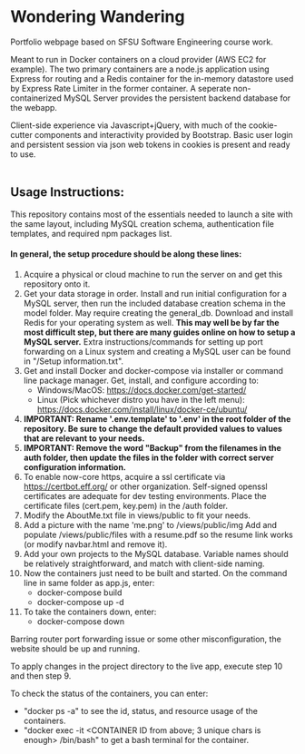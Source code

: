 # Wondering Wandering
Portfolio webpage based on SFSU Software Engineering course work.

Meant to run in Docker containers on a cloud provider (AWS EC2 for example). The two primary containers are a node.js application using Express for routing and a Redis container for the in-memory datastore used by Express Rate Limiter in the former container. A seperate non-containerized MySQL Server provides the persistent backend database for the webapp.

Client-side experience via Javascript+jQuery, with much of the cookie-cutter components and interactivity provided by Bootstrap. Basic user login and persistent session via json web tokens in cookies is present and ready to use.
<br></br>
## Usage Instructions:
This repository contains most of the essentials needed to launch a site with the same layout, including MySQL creation schema, authentication file templates, and required npm packages list.

#### In general, the setup procedure should be along these lines:
1. Acquire a physical or cloud machine to run the server on and get this repository onto it.
2. Get your data storage in order. Install and run initial configuration for a MySQL server, then run the included database creation schema in the model folder. May require creating the general_db. Download and install Redis for your operating system as well. __This may well be by far the most difficult step, but there are many guides online on how to setup a MySQL server.__ Extra instructions/commands for setting up port forwarding on a Linux system and creating a MySQL user can be found in "/Setup information.txt".
3. Get and install Docker and docker-compose via installer or command line package manager. Get, install, and configure according to:
     - Windows/MacOS: https://docs.docker.com/get-started/
     - Linux (Pick whichever distro you have in the left menu): https://docs.docker.com/install/linux/docker-ce/ubuntu/
4. __IMPORTANT: Rename '.env.template' to '.env' in the root folder of the repository. Be sure to change the default provided values to values that are relevant to your needs.__
5. __IMPORTANT: Remove the word "Backup" from the filenames in the auth folder, then update the files in the folder with correct server configuration information.__
6. To enable now-core https, acquire a ssl certificate via https://certbot.eff.org/ or other organization. Self-signed openssl certificates are adequate for dev testing environments. Place the certificate files (cert.pem, key.pem) in the /auth folder.
7. Modify the AboutMe.txt file in views/public to fit your needs.
8. Add a picture with the name 'me.png' to /views/public/img Add and populate /views/public/files with a resume.pdf so the resume link works (or modify navbar.html and remove it).
9. Add your own projects to the MySQL database. Variable names should be relatively straightforward, and match with client-side naming.
10. Now the containers just need to be built and started. On the command line in same folder as app.js, enter:
     - docker-compose build
     - docker-compose up -d
11. To take the containers down, enter:
     - docker-compose down

Barring router port forwarding issue or some other misconfiguration, the website should be up and running.

To apply changes in the project directory to the live app, execute step 10 and then step 9.

To check the status of the containers, you can enter:
  - "docker ps -a" to see the id, status, and resource usage of the containers.
  - "docker exec -it <CONTAINER ID from above; 3 unique chars is enough> /bin/bash" to get a bash terminal for the container.
